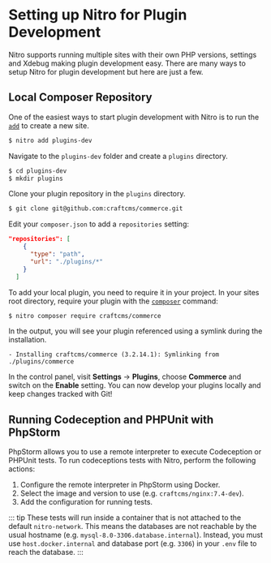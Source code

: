 # Setting up Nitro for Plugin Development

Nitro supports running multiple sites with their own PHP versions, settings and Xdebug making plugin development easy. There are many ways to setup Nitro for plugin development but here are just a few.

## Local Composer Repository

One of the easiest ways to start plugin development with Nitro is to run the [`add`](commands.md#add) to create a new site.

```bash
$ nitro add plugins-dev
```

Navigate to the `plugins-dev` folder and create a `plugins` directory.

```bash
$ cd plugins-dev
$ mkdir plugins
```

Clone your plugin repository in the `plugins` directory.

```bash
$ git clone git@github.com:craftcms/commerce.git
```

Edit your `composer.json` to add a `repositories` setting:

```json
"repositories": [
    {
      "type": "path",
      "url": "./plugins/*"
    }
  ]
```

To add your local plugin, you need to require it in your project. In your sites root directory, require your plugin with the [`composer`](commands.md#composer) command:

```bash
$ nitro composer require craftcms/commerce
```

In the output, you will see your plugin referenced using a symlink during the installation.

    - Installing craftcms/commerce (3.2.14.1): Symlinking from ./plugins/commerce

In the control panel, visit **Settings** → **Plugins**, choose **Commerce** and switch on the **Enable** setting. You can now develop your plugins locally and keep changes tracked with Git!

## Running Codeception and PHPUnit with PhpStorm

PhpStorm allows you to use a remote interpreter to execute Codeception or PHPUnit tests. To run codeceptions tests with Nitro, perform the following actions:

1. Configure the remote interpreter in PhpStorm using Docker.
2. Select the image and version to use (e.g. `craftcms/nginx:7.4-dev`).
3. Add the configuration for running tests.

::: tip
These tests will run inside a container that is not attached to the default `nitro-network`. This means the databases are not reachable by the usual hostname (e.g. `mysql-8.0-3306.database.internal`). Instead, you must use `host.docker.internal` and database port (e.g. `3306`) in your `.env` file to reach the database.
:::

